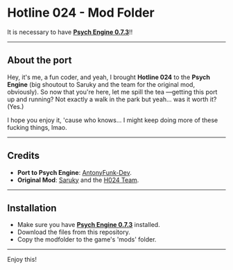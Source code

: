 # Hotline 024 - Mod Folder

It is necessary to have **[Psych Engine 0.7.3](https://github.com/ShadowMario/FNF-PsychEngine/releases/tag/0.7.3)**!!

---

## About the port

Hey, it's me, a fun coder, and yeah, I brought **Hotline 024** to the **Psych Engine** (big shoutout to Saruky and the team for the original mod, obviously). So now that you're here, let me spill the tea —getting this port up and running? Not exactly a walk in the park but yeah... was it worth it? (Yes.)

I hope you enjoy it, 'cause who knows... I might keep doing more of these fucking things, lmao.

---

## Credits

- **Port to Psych Engine**: [AntonyFunk-Dev](https://x.com/AntonyFunk_Dev).
- **Original Mod**: [Saruky](https://x.com/Saruky__) and the [H024 Team](https://gamebanana.com/mods/373298).

---

## Installation

- Make sure you have **[Psych Engine 0.7.3](https://github.com/ShadowMario/FNF-PsychEngine/releases/tag/0.7.3)** installed.
- Download the files from this repository.
- Copy the modfolder to the game's 'mods' folder.

---

Enjoy this!
